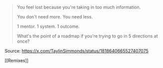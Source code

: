 > You feel lost because you're taking in too much information.
> 
> You don't need more.
> You need less.
> 
> 1 mentor. 1 system. 1 outcome.
> 
> What's the point of a roadmap if you're trying to go in 5 directions at once?

Source: https://x.com/TaylinSimmonds/status/1818640665527407075

[[Remixes]]
